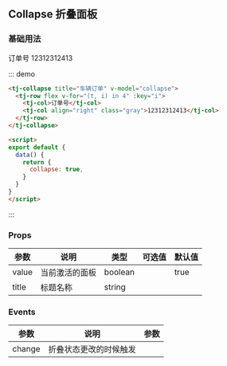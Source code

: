 ## Collapse 折叠面板

### 基础用法
<div class="demo-block bg_gray mt_15">
<tj-collapse title="车辆订单" v-model="collapse">
  <tj-row flex v-for="(t, i) in 4" :key="i">
    <tj-col>订单号</tj-col>
    <tj-col align="right" class="gray">12312312413</tj-col>
  </tj-row>
</tj-collapse>

<script>
export default {
  data() {
    return {
      collapse: true,
    }
  }
}
</script>
</div>

::: demo
```html
<tj-collapse title="车辆订单" v-model="collapse">
  <tj-row flex v-for="(t, i) in 4" :key="i">
    <tj-col>订单号</tj-col>
    <tj-col align="right" class="gray">12312312413</tj-col>
  </tj-row>
</tj-collapse>

<script>
export default {
  data() {
    return {
      collapse: true,
    }
  }
}
</script>
```
:::

### Props
| 参数 | 说明 | 类型 | 可选值 | 默认值 |
| ----- | ----- | ----- | -----  | ----- |
| value | 当前激活的面板 | boolean | | true |
| title | 标题名称 | string | | |

### Events
| 参数 | 说明 | 参数 |
| ----- | ----- | ----- |
| change | 折叠状态更改的时候触发 | |

